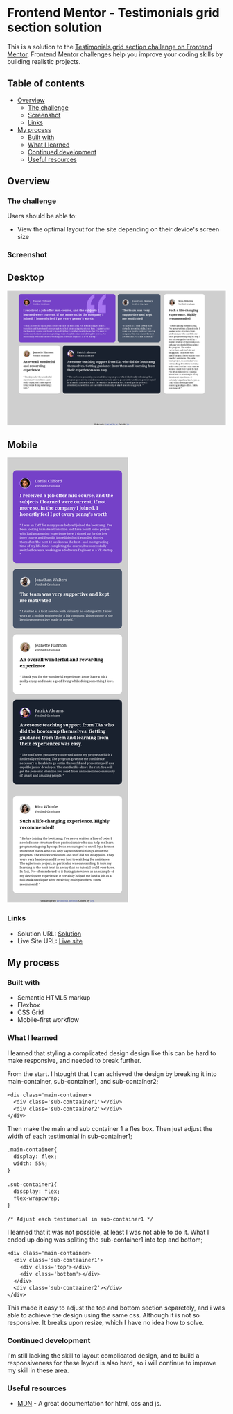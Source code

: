 # Frontend Mentor - Testimonials grid section solution

This is a solution to the [Testimonials grid section challenge on Frontend Mentor](https://www.frontendmentor.io/challenges/testimonials-grid-section-Nnw6J7Un7). Frontend Mentor challenges help you improve your coding skills by building realistic projects. 

## Table of contents

- [Overview](#overview)
  - [The challenge](#the-challenge)
  - [Screenshot](#screenshot)
  - [Links](#links)
- [My process](#my-process)
  - [Built with](#built-with)
  - [What I learned](#what-i-learned)
  - [Continued development](#continued-development)
  - [Useful resources](#useful-resources)

## Overview

### The challenge

Users should be able to:

- View the optimal layout for the site depending on their device's screen size

### Screenshot

## Desktop

![](./screenshots/deskop.png)

## Mobile

![](./screenshots/mobile.png)

### Links

- Solution URL: [Solution](https://www.frontendmentor.io/solutions/frontend-mentor---testimonials-grid-section-solution-A3fwAXOgKV)
- Live Site URL: [Live site](https://jainal-5-2.github.io/Frontend-Mentor-Testimonials-grid-section/)

## My process

### Built with

- Semantic HTML5 markup
- Flexbox
- CSS Grid
- Mobile-first workflow

### What I learned

I learned that styling a complicated design design like this can be hard  to make responsive, and needed to break further.

From the start. I htought that I can achieved the design by breaking it into main-container, sub-container1, and sub-container2;

```
<div class='main-container>
  <div class='sub-contaainer1'></div>
  <div class='sub-contaainer2'></div>
</div>
```

Then make the main and sub container 1 a fles box. Then just adjust the width of each testimonial in sub-container1;

```
.main-container{
  display: flex;
  width: 55%;
}

.sub-container1{
  dissplay: flex;
  flex-wrap:wrap;
}

/* Adjust each testimonial in sub-container1 */

```

I learned that it was not possible, at least I was not able to do it. What I ended up doing was spliting the sub-container1 into top and bottom;

```
<div class='main-container>
  <div class='sub-contaainer1'>
    <div class='top'></div>
    <div class='bottom'></div>
  </div>
  <div class='sub-contaainer2'></div>
</div>
```

This made it easy to adjust the top and bottom section separetely, and i was able to achieve the design using the same css. Although it is not so responsive. It breaks upon resize, which I have no idea how to solve.

### Continued development

I'm still lacking the skill to layout complicated design, and to build a responsiveness for these layout is also hard, so i will continue to improve my skill in these area.

### Useful resources

- [MDN](https://developer.mozilla.org/en-US/) - A great documentation for html, css and js.